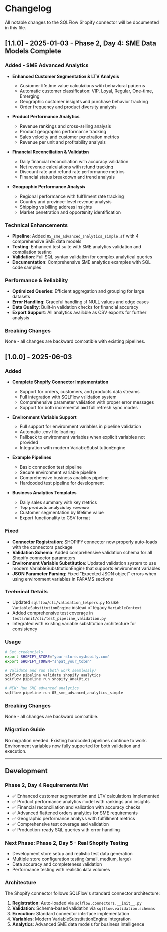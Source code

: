 # Changelog

All notable changes to the SQLFlow Shopify connector will be documented in this file.

## [1.1.0] - 2025-01-03 - Phase 2, Day 4: SME Data Models Complete

### Added - SME Advanced Analytics
- **Enhanced Customer Segmentation & LTV Analysis**
  - Customer lifetime value calculations with behavioral patterns
  - Automatic customer classification: VIP, Loyal, Regular, One-time, Emerging
  - Geographic customer insights and purchase behavior tracking
  - Order frequency and product diversity analysis

- **Product Performance Analytics**
  - Revenue rankings and cross-selling analysis
  - Product geographic performance tracking
  - Sales velocity and customer penetration metrics
  - Revenue per unit and profitability analysis

- **Financial Reconciliation & Validation**
  - Daily financial reconciliation with accuracy validation
  - Net revenue calculations with refund tracking
  - Discount rate and refund rate performance metrics
  - Financial status breakdown and trend analysis

- **Geographic Performance Analysis**
  - Regional performance with fulfillment rate tracking
  - Country and province-level revenue analysis
  - Shipping vs billing address insights
  - Market penetration and opportunity identification

### Technical Enhancements
- **Pipeline**: Added `05_sme_advanced_analytics_simple.sf` with 4 comprehensive SME data models
- **Testing**: Enhanced test suite with SME analytics validation and compilation testing
- **Validation**: Full SQL syntax validation for complex analytical queries
- **Documentation**: Comprehensive SME analytics examples with SQL code samples

### Performance & Reliability
- **Optimized Queries**: Efficient aggregation and grouping for large datasets
- **Error Handling**: Graceful handling of NULL values and edge cases
- **Data Quality**: Built-in validation checks for financial accuracy
- **Export Support**: All analytics available as CSV exports for further analysis

### Breaking Changes
None - all changes are backward compatible with existing pipelines.

## [1.0.0] - 2025-06-03

### Added
- **Complete Shopify Connector Implementation**
  - Support for orders, customers, and products data streams
  - Full integration with SQLFlow validation system
  - Comprehensive parameter validation with proper error messages
  - Support for both incremental and full refresh sync modes

- **Environment Variable Support**
  - Full support for environment variables in pipeline validation
  - Automatic .env file loading
  - Fallback to environment variables when explicit variables not provided
  - Integration with modern VariableSubstitutionEngine

- **Example Pipelines**
  - Basic connection test pipeline
  - Secure environment variable pipeline
  - Comprehensive business analytics pipeline  
  - Hardcoded test pipeline for development

- **Business Analytics Templates**
  - Daily sales summary with key metrics
  - Top products analysis by revenue
  - Customer segmentation by lifetime value
  - Export functionality to CSV format

### Fixed
- **Connector Registration**: SHOPIFY connector now properly auto-loads with the connectors package
- **Validation Schema**: Added comprehensive validation schema for all Shopify connector parameters
- **Environment Variable Substitution**: Updated validation system to use modern VariableSubstitutionEngine that supports environment variables
- **JSON Parameter Parsing**: Fixed "Expected JSON object" errors when using environment variables in PARAMS sections

### Technical Details
- Updated `sqlflow/cli/validation_helpers.py` to use `VariableSubstitutionEngine` instead of legacy `VariableContext`
- Added comprehensive test coverage in `tests/unit/cli/test_pipeline_validation.py`
- Integrated with existing variable substitution architecture for consistency

### Usage
```bash
# Set credentials
export SHOPIFY_STORE="your-store.myshopify.com"
export SHOPIFY_TOKEN="shpat_your_token"

# Validate and run (both work seamlessly)
sqlflow pipeline validate shopify_analytics
sqlflow pipeline run shopify_analytics

# NEW: Run SME advanced analytics
sqlflow pipeline run 05_sme_advanced_analytics_simple
```

### Breaking Changes
None - all changes are backward compatible.

### Migration Guide
No migration needed. Existing hardcoded pipelines continue to work. Environment variables now fully supported for both validation and execution.

---

## Development

### Phase 2, Day 4 Requirements Met
- ✅ Enhanced customer segmentation and LTV calculations implemented
- ✅ Product performance analytics model with rankings and insights
- ✅ Financial reconciliation and validation with accuracy checks
- ✅ Advanced flattened orders analytics for SME requirements
- ✅ Geographic performance analysis with fulfillment metrics
- ✅ Comprehensive test coverage and validation
- ✅ Production-ready SQL queries with error handling

### Next Phase: Phase 2, Day 5 - Real Shopify Testing
- Development store setup and realistic test data generation
- Multiple store configuration testing (small, medium, large)
- Data accuracy and completeness validation
- Performance testing with realistic data volumes

### Architecture
The Shopify connector follows SQLFlow's standard connector architecture:
1. **Registration**: Auto-loaded via `sqlflow.connectors.__init__.py`
2. **Validation**: Schema-based validation via `sqlflow.validation.schemas`
3. **Execution**: Standard connector interface implementation
4. **Variables**: Modern VariableSubstitutionEngine integration
5. **Analytics**: Advanced SME data models for business intelligence 